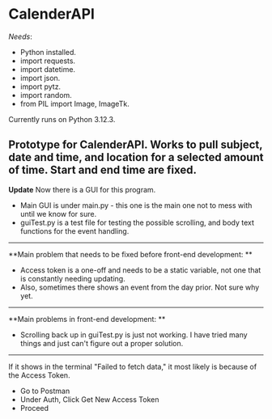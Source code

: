 # CalenderAPI

_Needs_:
 -  Python installed.
 -  import requests.
 -  import datetime.
 -  import json.
 -  import pytz.
 -  import random.
 -  from PIL import Image, ImageTk.

   
Currently runs on Python 3.12.3.

**Prototype for CalenderAPI.** Works to pull subject, date and time, and location for a selected amount of time. Start and end time are fixed.
--------------
**Update** Now there is a GUI for this program.
 - Main GUI is under main.py - this one is the main one not to mess with until we know for sure.
 - guiTest.py is a test file for testing the possible scrolling, and body text functions for the event handling.
---------------

**Main problem that needs to be fixed before front-end development:
**
 -  Access token is a one-off and needs to be a static variable, not one that is constantly needing updating.
 -  Also, sometimes there shows an event from the day prior. Not sure why yet.
----------------

**Main problems in front-end development:
**
 - Scrolling back up in guiTest.py is just not working. I have tried many things and just can't figure out a proper solution.

----------
If it shows in the terminal "Failed to fetch data," it most likely is because of the Access Token. 
 - Go to Postman
 - Under Auth, Click Get New Access Token
 - Proceed
